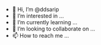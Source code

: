 - 👋 Hi, I’m @ddsarip
- 👀 I’m interested in ...
- 🌱 I’m currently learning ...
- 💞️ I’m looking to collaborate on ...
- 📫 How to reach me ...

<!---
ddsarip/ddsarip is a ✨ special ✨ repository because its `README.md` (this file) appears on your GitHub profile.
You can click the Preview link to take a look at your changes.
--->

